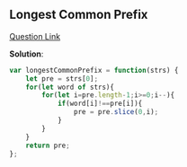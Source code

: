 ## Longest Common Prefix

[Question Link](https://leetcode.com/problems/longest-common-prefix/description/)

**Solution**:

```javascript
var longestCommonPrefix = function(strs) {
    let pre = strs[0];
    for(let word of strs){
        for(let i=pre.length-1;i>=0;i--){
            if(word[i]!==pre[i]){
                pre = pre.slice(0,i);
            }
        }
    }
    return pre;
};
```